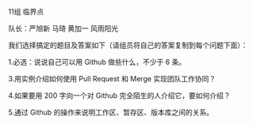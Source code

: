 11组 临界点

队长：严旭新
马琦
黄加一
风雨阳光

我们选择搞定的题目及答案如下（请组员将自己的答案复制到每个问题下面）：

1.必选：说说自己可以用 Github 做些什么，不少于 6 条。

3.用实例介绍如何使用 Pull Request 和 Merge 实现团队工作协同？

4.如果要用 200 字向一个对 Github 完全陌生的人介绍它，要如何介绍？

5.通过 Github 的操作来说明工作区、暂存区、版本库之间的关系。
